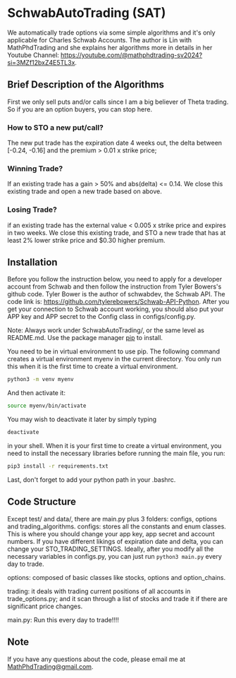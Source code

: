 # SchwabAutoTrading (SAT)
We automatically trade options via some simple algorithms and it's only applicable for Charles Schwab Accounts. 
The author is Lin with MathPhdTrading and she explains her algorithms more in details in 
her Youtube Channel: https://youtube.com/@mathphdtrading-sv2024?si=3MZf12bxZ4E5TL3x. 
## Brief Description of the Algorithms
First we only sell puts and/or calls since I am a big believer of Theta trading. 
So if you are an option buyers, you can stop here. 
### How to STO a new put/call?
The new put trade has the expiration date 4 weeks out, the delta between [-0.24, -0.16] and the premium > 0.01 x strike price;
### Winning Trade?
If an existing trade has a gain > 50% and abs(delta) <= 0.14. 
We close this existing trade and open a new trade based on above.
### Losing Trade?
if an existing trade has the external value < 0.005 x strike price and expires in two weeks.
We close this existing trade, and STO a new trade that has at least 2% lower strike price and $0.30 higher premium. 

## Installation

Before you follow the instruction below, you need to apply for a developer account from Schwab and then 
follow the instruction from Tyler Bowers's github code. Tyler Bower is the author of schwabdev, the Schwab API.
The code link is: https://github.com/tylerebowers/Schwab-API-Python. 
After you get your connection to Schwab account working, you should also put your APP key and APP secret to 
the Config class in configs/config.py.

Note: Always work under SchwabAutoTrading/, or the same level as README.md.
Use the package manager [pip](https://pip.pypa.io/en/stable/) to install.

You need to be in virtual environment to use pip. The following command creates a virtual environment myenv in
the current directory. You only run this when it is the first time to create a virtual environment.

```bash
python3 -m venv myenv
```

And then activate it:

```bash
source myenv/bin/activate
```

You may wish to deactivate it later by simply typing

```bash
deactivate
```

in your shell.
When it is your first time to create a virtual environment, you need to install the necessary
libraries before running the main file, you run:
```bash
pip3 install -r requirements.txt
```

Last, don't forget to add your python path in your .bashrc.

## Code Structure
Except test/ and data/, there are main.py plus 3 folders: configs, options and trading_algorithms. 
configs: stores all the constants and enum classes. This is where you should change your app 
key, app secret and account numbers. If you have different likings of expiration date and delta, you can 
change your STO_TRADING_SETTINGS. Ideally, after you modify all the necessary variables in configs.py, 
you can just run ```python3 main.py``` every day to trade. 

options: composed of basic classes like stocks, options and option_chains. 

trading: it deals with trading current positions of all accounts in trade_options.py; and it scan 
through a list of stocks and trade it if there are significant price changes. 

main.py: Run this every day to trade!!!!

## Note
If you have any questions about the code, please email me at MathPhdTrading@gmail.com. 
